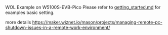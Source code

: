 WOL Example on W5100S-EVB-Pico
Please refer to [getting_started.md][link-getting_started] for examples basic setting.

more details
https://maker.wiznet.io/mason/projects/managing-remote-pc-shutdown-issues-in-a-remote-work-environment/

<!--
Link
-->

[link-getting_started]: https://github.com/Wiznet/RP2040-HAT-C/blob/main/getting_started.md
